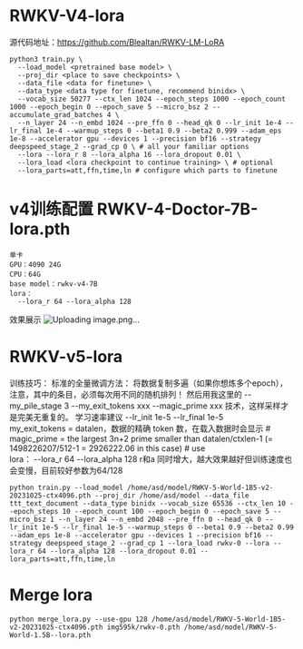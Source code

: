 # RWKV-V4-lora
源代码地址：https://github.com/Blealtan/RWKV-LM-LoRA
```
python3 train.py \
  --load_model <pretrained base model> \
  --proj_dir <place to save checkpoints> \
  --data_file <data for finetune> \
  --data_type <data type for finetune, recommend binidx> \
  --vocab_size 50277 --ctx_len 1024 --epoch_steps 1000 --epoch_count 1000 --epoch_begin 0 --epoch_save 5 --micro_bsz 2 --accumulate_grad_batches 4 \
  --n_layer 24 --n_embd 1024 --pre_ffn 0 --head_qk 0 --lr_init 1e-4 --lr_final 1e-4 --warmup_steps 0 --beta1 0.9 --beta2 0.999 --adam_eps 1e-8 --accelerator gpu --devices 1 --precision bf16 --strategy deepspeed_stage_2 --grad_cp 0 \ # all your familiar options
  --lora --lora_r 8 --lora_alpha 16 --lora_dropout 0.01 \
  --lora_load <lora checkpoint to continue training> \ # optional
  --lora_parts=att,ffn,time,ln # configure which parts to finetune
```
# v4训练配置 RWKV-4-Doctor-7B-lora.pth
```
单卡  
GPU：4090 24G
CPU：64G  
base model：rwkv-v4-7B  
lora：
  --lora_r 64 --lora_alpha 128
```
效果展示
![Uploading image.png…]()


# RWKV-v5-lora
训练技巧：
  标准的全量微调方法： 将数据复制多遍（如果你想炼多个epoch），注意，其中的条目，必须每次用不同的随机排列！ 然后用我这里的 --my_pile_stage 3 --my_exit_tokens xxx --magic_prime xxx 技术，这样采样才是完美无重复的。 学习速率建议 --lr_init 1e-5 --lr_final 1e-5  
  my_exit_tokens = datalen，数据的精确 token 数，在载入数据时会显示 # magic_prime = the largest 3n+2 prime smaller than datalen/ctxlen-1 (= 1498226207/512-1 = 2926222.06 in this case) # use  
  lora：
    --lora_r 64 --lora_alpha 128  r和a 同时增大，越大效果越好但训练速度也会变慢，目前较好参数为64/128
```
python train.py --load_model /home/asd/model/RWKV-5-World-1B5-v2-20231025-ctx4096.pth --proj_dir /home/asd/model --data_file ttt_text_document --data_type binidx --vocab_size 65536 --ctx_len 10 --epoch_steps 10 --epoch_count 100 --epoch_begin 0 --epoch_save 5 --micro_bsz 1 --n_layer 24 --n_embd 2048 --pre_ffn 0 --head_qk 0 --lr_init 1e-5 --lr_final 1e-5 --warmup_steps 0 --beta1 0.9 --beta2 0.99 --adam_eps 1e-8 --accelerator gpu --devices 1 --precision bf16 --strategy deepspeed_stage_2 --grad_cp 1 --lora_load rwkv-0 --lora --lora_r 64 --lora_alpha 128 --lora_dropout 0.01 --lora_parts=att,ffn,time,ln
```

# Merge lora
```
python merge_lora.py --use-gpu 128 /home/asd/model/RWKV-5-World-1B5-v2-20231025-ctx4096.pth img595k/rwkv-0.pth /home/asd/model/RWKV-5-World-1.5B--lora.pth
```

